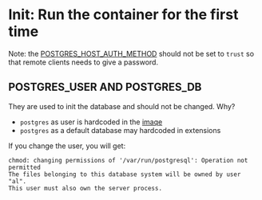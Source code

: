 # Init: Run the container for the first time





Note: the [POSTGRES_HOST_AUTH_METHOD](https://github.com/docker-library/docs/blob/master/postgres/README.md#postgres_host_auth_method)
should not be set to `trust` so that remote clients needs to give a password.


## POSTGRES_USER AND POSTGRES_DB

They are used to init the database and should not be changed.
Why?
* `postgres` as user is hardcoded in the [imaqe](https://github.com/docker-library/postgres/blob/cf9b6cdd64f8a81b1abf9e487886f47e4971abe2/11/Dockerfile#L15)
* `postgres` as a default database may hardcoded in extensions

If you change the user, you will get:
```
chmod: changing permissions of '/var/run/postgresql': Operation not permitted
The files belonging to this database system will be owned by user "al".
This user must also own the server process.
```

